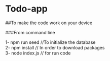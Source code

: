 # Todo-app



##To make the code work on your device 

###From command line

1- npm run seed //To initialize the database <br />
2- npm install // In order to download packages  <br />
3- node index.js // for run code  <br />
